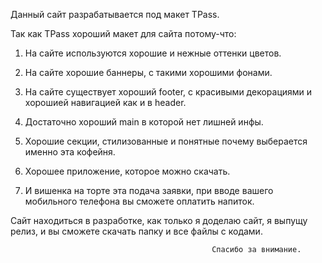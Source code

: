 Данный сайт разрабатывается под макет TPass.

Так как TPass хороший макет для сайта потому-что:

1. На сайте используются хорошие и нежные оттенки цветов.

2. На сайте хорошие баннеры, с такими хорошими фонами.

3. На сайте существует хороший footer, с красивыми декорациями и хорошией навигацией как и в header.

4. Достаточно хороший main в которой нет лишней инфы.

5. Хорошие секции, стилизованные и понятные почему выберается именно эта кофейня.

6. Хорошее приложение, которое можно скачать.

7. И вишенка на торте эта подача заявки, при вводе вашего мобильного телефона вы сможете оплатить напиток.

Сайт находиться в разработке, как только я доделаю сайт, я выпущу релиз, и вы сможете скачать папку и все файлы с кодами.

                                                 Спасибо за внимание.
